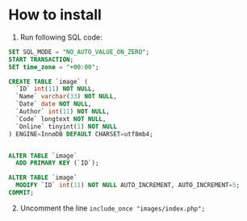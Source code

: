 # How to install
1. Run following SQL code:
```SQL
SET SQL_MODE = "NO_AUTO_VALUE_ON_ZERO";
START TRANSACTION;
SET time_zone = "+00:00";

CREATE TABLE `image` (
  `ID` int(11) NOT NULL,
  `Name` varchar(33) NOT NULL,
  `Date` date NOT NULL,
  `Author` int(11) NOT NULL,
  `Code` longtext NOT NULL,
  `Online` tinyint(1) NOT NULL
) ENGINE=InnoDB DEFAULT CHARSET=utf8mb4;


ALTER TABLE `image`
  ADD PRIMARY KEY (`ID`);

ALTER TABLE `image`
  MODIFY `ID` int(11) NOT NULL AUTO_INCREMENT, AUTO_INCREMENT=5;
COMMIT;
```
2. Uncomment the line `include_once "images/index.php";`